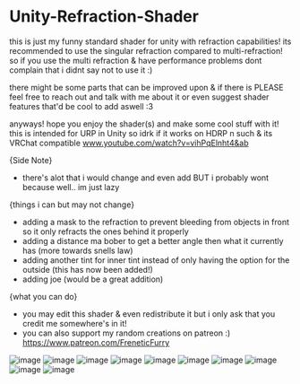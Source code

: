 # Unity-Refraction-Shader

this is just my funny standard shader for unity with refraction capabilities!
its recommended to use the singular refraction compared to multi-refraction! so if you use the multi refraction & have performance problems dont complain that i didnt say not to use it :)

there might be some parts that can be improved upon & if there is PLEASE feel free to reach out and talk with me about it or even suggest shader features that'd be cool to add aswell :3

anyways! hope you enjoy the shader(s) and make some cool stuff with it! this is intended for URP in Unity so idrk if it works on HDRP n such & its VRChat compatible
www.youtube.com/watch?v=vihPqElnht4&ab


{Side Note}
- there's alot that i would change and even add BUT i probably wont because well.. im just lazy

{things i can but may not change}
- adding a mask to the refraction to prevent bleeding from objects in front so it only refracts the ones behind it properly
- adding a distance ma bober to get a better angle then what it currently has (more towards snells law)
- adding another tint for inner tint instead of only having the option for the outside (this has now been added!)
- adding joe (would be a great addition)

{what you can do}
- you may edit this shader & even redistribute it but i only ask that you credit me somewhere's in it!
- you can also support my random creations on patreon :) https://www.patreon.com/FreneticFurry

![image](https://github.com/FreneticFurry/Unity-Refraction-Shader/assets/158255865/5788cced-834e-4ebe-b999-77f11de1768a)
![image](https://github.com/FreneticFurry/Unity-Refraction-Shader/assets/158255865/61c1d9ed-8812-4b37-bf94-1e6b2bc1a7d2)
![image](https://github.com/FreneticFurry/Unity-Refraction-Shader/assets/158255865/553c0e71-8b3f-4688-aeb6-bd3a904c8846)
![image](https://github.com/FreneticFurry/Unity-Refraction-Shader/assets/158255865/8074bc47-52e7-4429-b991-f2370f3b42b4)
![image](https://github.com/FreneticFurry/Unity-Refraction-Shader/assets/158255865/c23b234b-13c3-4d4a-bc49-89787b0104ca)
![image](https://github.com/FreneticFurry/Unity-Refraction-Shader/assets/158255865/bfe96546-ffb3-477a-9bb7-3ffdb144bc48)
![image](https://github.com/FreneticFurry/Unity-Refraction-Shader/assets/158255865/58f534b8-7b6e-475d-bb5a-32e1e40ea9e1)
![image](https://github.com/FreneticFurry/Unity-Refraction-Shader/assets/158255865/8b9ed5de-0fef-47aa-8e7e-9df38bd6140c)
![image](https://github.com/FreneticFurry/Unity-Refraction-Shader/assets/158255865/86e6d371-0d9b-43d7-b135-c33327b80133)
![image](https://github.com/FreneticFurry/Unity-Refraction-Shader/assets/158255865/83791f62-f2c2-473e-86c1-d41f48c9d016)
